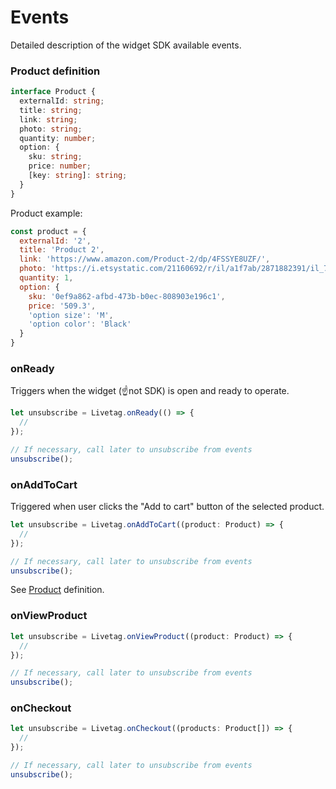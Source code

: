 # Events

Detailed description of the widget SDK available events.

### Product definition
```typescript
interface Product {
  externalId: string;
  title: string;
  link: string;
  photo: string;
  quantity: number;
  option: {
    sku: string;
    price: number;
    [key: string]: string;
  }
}
```

Product example:
```js
const product = {
  externalId: '2',
  title: 'Product 2',
  link: 'https://www.amazon.com/Product-2/dp/4FSSYE8UZF/',
  photo: 'https://i.etsystatic.com/21160692/r/il/a1f7ab/2871882391/il_794xN.2871882391_dm4p.jpg',
  quantity: 1,
  option: {
    sku: '0ef9a862-afbd-473b-b0ec-808903e196c1',
    price: '509.3',
    'option size': 'M',
    'option color': 'Black'
  }
}
```

### onReady
Triggers when the widget (☝️not SDK) is open and ready to operate.
```typescript
let unsubscribe = Livetag.onReady(() => {
  //
});

// If necessary, call later to unsubscribe from events
unsubscribe();
```

### onAddToCart
Triggered when user clicks the "Add to cart" button of the selected product.
```typescript
let unsubscribe = Livetag.onAddToCart((product: Product) => {
  //
});

// If necessary, call later to unsubscribe from events
unsubscribe();
```

See [Product](#product-definition) definition.

### onViewProduct

```typescript
let unsubscribe = Livetag.onViewProduct((product: Product) => {
  //
});

// If necessary, call later to unsubscribe from events
unsubscribe();
```

### onCheckout

```typescript
let unsubscribe = Livetag.onCheckout((products: Product[]) => {
  //
});

// If necessary, call later to unsubscribe from events
unsubscribe();
```
